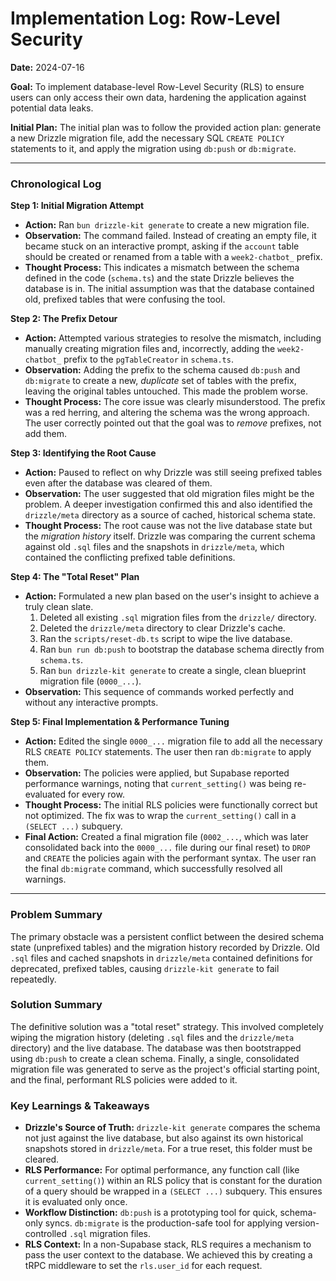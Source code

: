 # Implementation Log: Row-Level Security

**Date:** 2024-07-16

**Goal:** To implement database-level Row-Level Security (RLS) to ensure users can only access their own data, hardening the application against potential data leaks.

**Initial Plan:** The initial plan was to follow the provided action plan: generate a new Drizzle migration file, add the necessary SQL `CREATE POLICY` statements to it, and apply the migration using `db:push` or `db:migrate`.

---

### Chronological Log

**Step 1: Initial Migration Attempt**
-   **Action:** Ran `bun drizzle-kit generate` to create a new migration file.
-   **Observation:** The command failed. Instead of creating an empty file, it became stuck on an interactive prompt, asking if the `account` table should be created or renamed from a table with a `week2-chatbot_` prefix.
-   **Thought Process:** This indicates a mismatch between the schema defined in the code (`schema.ts`) and the state Drizzle believes the database is in. The initial assumption was that the database contained old, prefixed tables that were confusing the tool.

**Step 2: The Prefix Detour**
-   **Action:** Attempted various strategies to resolve the mismatch, including manually creating migration files and, incorrectly, adding the `week2-chatbot_` prefix to the `pgTableCreator` in `schema.ts`.
-   **Observation:** Adding the prefix to the schema caused `db:push` and `db:migrate` to create a new, *duplicate* set of tables with the prefix, leaving the original tables untouched. This made the problem worse.
-   **Thought Process:** The core issue was clearly misunderstood. The prefix was a red herring, and altering the schema was the wrong approach. The user correctly pointed out that the goal was to *remove* prefixes, not add them.

**Step 3: Identifying the Root Cause**
-   **Action:** Paused to reflect on why Drizzle was still seeing prefixed tables even after the database was cleared of them.
-   **Observation:** The user suggested that old migration files might be the problem. A deeper investigation confirmed this and also identified the `drizzle/meta` directory as a source of cached, historical schema state.
-   **Thought Process:** The root cause was not the live database state but the *migration history* itself. Drizzle was comparing the current schema against old `.sql` files and the snapshots in `drizzle/meta`, which contained the conflicting prefixed table definitions.

**Step 4: The "Total Reset" Plan**
-   **Action:** Formulated a new plan based on the user's insight to achieve a truly clean slate.
    1.  Deleted all existing `.sql` migration files from the `drizzle/` directory.
    2.  Deleted the `drizzle/meta` directory to clear Drizzle's cache.
    3.  Ran the `scripts/reset-db.ts` script to wipe the live database.
    4.  Ran `bun run db:push` to bootstrap the database schema directly from `schema.ts`.
    5.  Ran `bun drizzle-kit generate` to create a single, clean blueprint migration file (`0000_...`).
-   **Observation:** This sequence of commands worked perfectly and without any interactive prompts.

**Step 5: Final Implementation & Performance Tuning**
-   **Action:** Edited the single `0000_...` migration file to add all the necessary RLS `CREATE POLICY` statements. The user then ran `db:migrate` to apply them.
-   **Observation:** The policies were applied, but Supabase reported performance warnings, noting that `current_setting()` was being re-evaluated for every row.
-   **Thought Process:** The initial RLS policies were functionally correct but not optimized. The fix was to wrap the `current_setting()` call in a `(SELECT ...)` subquery.
-   **Final Action:** Created a final migration file (`0002_...`, which was later consolidated back into the `0000_...` file during our final reset) to `DROP` and `CREATE` the policies again with the performant syntax. The user ran the final `db:migrate` command, which successfully resolved all warnings.

---

### Problem Summary

The primary obstacle was a persistent conflict between the desired schema state (unprefixed tables) and the migration history recorded by Drizzle. Old `.sql` files and cached snapshots in `drizzle/meta` contained definitions for deprecated, prefixed tables, causing `drizzle-kit generate` to fail repeatedly.

### Solution Summary

The definitive solution was a "total reset" strategy. This involved completely wiping the migration history (deleting `.sql` files and the `drizzle/meta` directory) and the live database. The database was then bootstrapped using `db:push` to create a clean schema. Finally, a single, consolidated migration file was generated to serve as the project's official starting point, and the final, performant RLS policies were added to it.

### Key Learnings & Takeaways

-   **Drizzle's Source of Truth:** `drizzle-kit generate` compares the schema not just against the live database, but also against its own historical snapshots stored in `drizzle/meta`. For a true reset, this folder must be cleared.
-   **RLS Performance:** For optimal performance, any function call (like `current_setting()`) within an RLS policy that is constant for the duration of a query should be wrapped in a `(SELECT ...)` subquery. This ensures it is evaluated only once.
-   **Workflow Distinction:** `db:push` is a prototyping tool for quick, schema-only syncs. `db:migrate` is the production-safe tool for applying version-controlled `.sql` migration files.
-   **RLS Context:** In a non-Supabase stack, RLS requires a mechanism to pass the user context to the database. We achieved this by creating a tRPC middleware to set the `rls.user_id` for each request. 